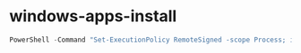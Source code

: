 # windows-apps-install

<!--
```powershell
Set-ExecutionPolicy Bypass -Scope Process -Force; [System.Net.ServicePointManager]::SecurityProtocol = [System.Net.ServicePointManager]::SecurityProtocol -bor 3072; iex ((New-Object System.Net.WebClient).DownloadString('https://raw.githubusercontent.com/arnobeck/windows-apps-install/master/install.ps1'))
```
-->

```powershell
PowerShell -Command "Set-ExecutionPolicy RemoteSigned -scope Process; iwr -useb https://git.io/JkTH9 | iex"
```

<!--
https://git.io/JkTH9 == https://raw.githubusercontent.com/arnobeck/windows-apps-install/master/ab-install.ps1
-->
